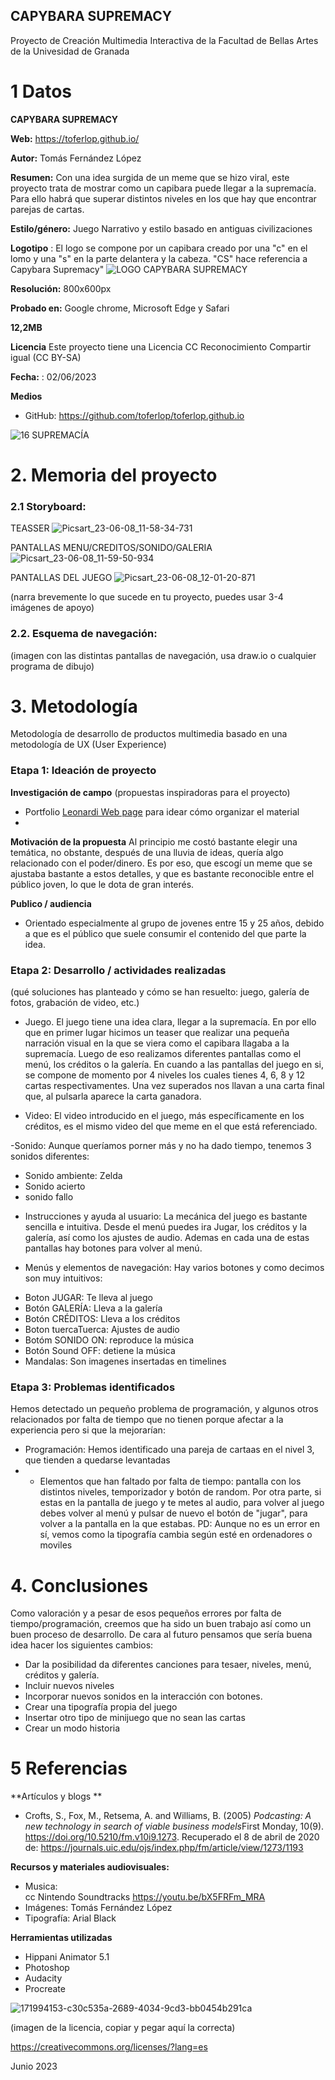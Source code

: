 ## CAPYBARA SUPREMACY

Proyecto de Creación Multimedia Interactiva de la  Facultad de Bellas Artes de la Univesidad de Granada



# 1 Datos 



**CAPYBARA SUPREMACY** 

**Web:** https://toferlop.github.io/

**Autor:** Tomás Fernández López

**Resumen:** Con una idea surgida de un meme que se hizo viral, este proyecto trata de mostrar como un capibara puede llegar a la supremacía. Para ello habrá que superar distintos niveles en los que hay que encontrar parejas de cartas.

**Estilo/género:** Juego Narrativo y estilo basado en antiguas civilizaciones

**Logotipo** : El logo se compone por un capibara creado por una "c" en el lomo y una "s" en la parte delantera y la cabeza. "CS" hace referencia a Capybara Supremacy"
![LOGO CAPYBARA SUPREMACY](https://github.com/toferlop/toferlop.github.io/assets/134589030/cb9dab21-1a35-45ee-b123-37e90219c8c6)



**Resolución:** 800x600px 

**Probado en:** Google chrome, Microsoft Edge y Safari   

**12,2MB**

**Licencia** Este proyecto tiene una Licencia CC Reconocimiento Compartir igual (CC BY-SA)

**Fecha:** : 02/06/2023

**Medios** 
- GitHub: https://github.com/toferlop/toferlop.github.io 



![16  SUPREMACÍA](https://github.com/toferlop/toferlop.github.io/assets/134589030/397601c7-f77f-45df-916e-aed417a90030)


# 2. Memoria del proyecto 

### 2.1 Storyboard: 

TEASSER
![Picsart_23-06-08_11-58-34-731](https://github.com/toferlop/toferlop.github.io/assets/134589030/9ba3214c-b0bd-4c97-97ee-908fa615a747)

PANTALLAS MENU/CREDITOS/SONIDO/GALERIA
![Picsart_23-06-08_11-59-50-934](https://github.com/toferlop/toferlop.github.io/assets/134589030/3aa91f61-d2d6-4bfd-bb11-ac99a1705f03)

PANTALLAS DEL JUEGO
![Picsart_23-06-08_12-01-20-871](https://github.com/toferlop/toferlop.github.io/assets/134589030/90103f3a-692d-4d34-9994-a306bcf7c075)


(narra brevemente lo que sucede en tu proyecto, puedes usar 3-4 imágenes de apoyo)



### 2.2. Esquema de navegación:



(imagen con las distintas pantallas de navegación, usa draw.io o cualquier programa de dibujo)







# 3. Metodología

Metodología de desarrollo de productos multimedia basado en una metodología de UX (User Experience)



### Etapa 1: Ideación de proyecto

**Investigación de campo** (propuestas inspiradoras para el proyecto)

- Portfolio [Leonardi Web page](http://www.rleonardi.com/interactive-resume/) para idear cómo organizar el material
- 



**Motivación de la propuesta** Al principio me costó bastante elegir una temática, no obstante, después de una lluvia de ideas, quería algo relacionado con el poder/dinero. Es por eso, que escogí un meme que se ajustaba bastante a estos detalles, y que es bastante reconocible entre el público joven, lo que le dota de gran interés.



**Publico / audiencia**

- Orientado especialmente al grupo de jovenes entre 15 y 25 años, debido a que es el público que suele consumir el contenido del que parte la idea.





### Etapa 2: Desarrollo / actividades realizadas

(qué soluciones has planteado y cómo se han resuelto: juego, galería de fotos, grabación de video, etc.)

- Juego. El juego tiene una idea clara, llegar a la supremacía. En por ello que en primer lugar hicimos un teaser que realizar una pequeña narración visual en la que se viera como el capibara llagaba a la supremacía. Luego de eso realizamos diferentes pantallas como el menú, los créditos o la galería. En cuando a las pantallas del juego en si, se compone de momento por 4 niveles los cuales tienes 4, 6, 8 y 12 cartas respectivamentes. Una vez superados nos llavan a una carta final que, al pulsarla aparece la carta ganadora. 

- Video: El video introducido en el juego, más específicamente en los créditos, es el mismo video del que meme en el que está referenciado.

-Sonido: Aunque queríamos porner más y no ha dado tiempo, tenemos 3 sonidos diferentes:
+ Sonido ambiente: Zelda
+ Sonido acierto
+ sonido fallo

- Instrucciones y ayuda al usuario: La mecánica del juego es bastante sencilla e intuitiva. Desde el menú puedes ira Jugar, los créditos y la galería, así como los ajustes de audio. Ademas en cada una de estas pantallas hay botones para volver al menú.

- Menús y elementos de navegación: Hay varios botones y como decimos son muy intuitivos:
+ Boton JUGAR: Te lleva al juego
+ Botón GALERÍA: Lleva a la galería
+ Botón CRÉDITOS: Lleva a los créditos
+ Boton tuercaTuerca: Ajustes de audio
+ Botóm SONIDO ON: reproduce la música
+ Botón Sound OFF: detiene la música
+ Mandalas: Son imagenes insertadas en timelines  




### Etapa 3: Problemas identificados
Hemos detectado un pequeño problema de programación, y algunos otros relacionados por falta de tiempo que no tienen porque afectar a la experiencia pero si que la mejorarían:
+ Programación: Hemos identificado una pareja de cartaas en el nivel 3, que tienden a quedarse levantadas
+ + Elementos que han faltado por falta de tiempo: pantalla con los distintos niveles, temporizador y botón de random. Por otra parte, si estas en la pantalla de juego y te metes al audio, para volver al juego debes volver al menú y pulsar de nuevo el botón de "jugar", para volver a la pantalla en la que estabas.
PD: Aunque no es un error en sí, vemos como la tipografía cambia según esté en ordenadores o moviles



# 4. Conclusiones 

Como valoración y a pesar de esos pequeños errores por falta de tiempo/programación, creemos que ha sido un buen trabajo así como un buen proceso de desarrollo. De cara al futuro pensamos que sería buena idea hacer los siguientes cambios:
- Dar la posibilidad da diferentes canciones para tesaer, niveles, menú, créditos y galería.
- Incluir nuevos niveles
- Incorporar nuevos sonidos en la interacción con botones.
- Crear una tipografía propia del juego
- Insertar otro tipo de minijuego que no sean las cartas
- Crear un modo historia







# 5 Referencias 

**Artículos y blogs ** 

- Crofts, S., Fox, M., Retsema, A. and Williams, B. (2005) *Podcasting: A new technology in search of viable business models*First Monday, 10(9). https://doi.org/10.5210/fm.v10i9.1273. Recuperado el 8 de abril de 2020 de: https://journals.uic.edu/ojs/index.php/fm/article/view/1273/1193

**Recursos y materiales audiovisuales:**

* Musica:  
cc Nintendo Soundtracks https://youtu.be/bX5FRFm_MRA 
* Imágenes: Tomás Fernández López
* Tipografía: Arial Black

**Herramientas utilizadas**

- Hippani Animator 5.1
- Photoshop
- Audacity
- Procreate


![171994153-c30c535a-2689-4034-9cd3-bb0454b291ca](https://github.com/toferlop/toferlop.github.io/assets/134589030/42cb3513-c7d2-4322-aca7-85ebb0e6d353)


(imagen de la licencia, copiar y pegar aquí la correcta)

https://creativecommons.org/licenses/?lang=es

Junio 2023
